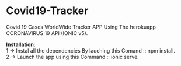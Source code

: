 # Covid19-Tracker
 Covid 19 Cases WorldWide Tracker APP Using The herokuapp CORONAVIRUS 19 API (IONIC v5).

**Installation**:\
1 -> Instal all the dependencies By lauching this Comand :: npm install.\
2 -> Launch the app using this Command :: ionic serve.
